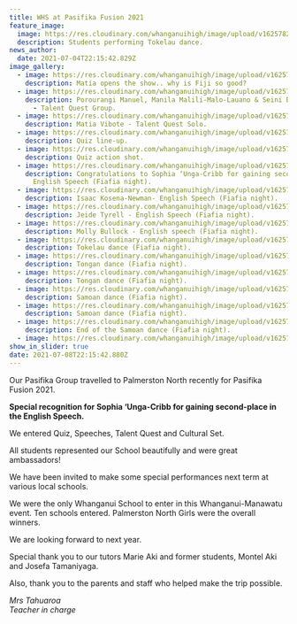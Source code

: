 ```yaml
---
title: WHS at Pasifika Fusion 2021
feature_image:
  image: https://res.cloudinary.com/whanganuihigh/image/upload/v1625782674/News/tokelau_dance_Lisa.jpg
  description: Students performing Tokelau dance.
news_author:
  date: 2021-07-04T22:15:42.829Z
image_gallery:
  - image: https://res.cloudinary.com/whanganuihigh/image/upload/v1625782700/News/Matia_opens_the_show._why_is_Fiji_so_good.._lisa.jpg
    description: Matia opens the show.. why is Fiji so good?
  - image: https://res.cloudinary.com/whanganuihigh/image/upload/v1625788448/News/Pasifika%20Fusion%202021/202767607_1118735115325519_7086064254996290848_n.jpg
    description: Porourangi Manuel, Manila Malili-Malo-Lauano & Seini Baleinukulala
      - Talent Quest Group.
  - image: https://res.cloudinary.com/whanganuihigh/image/upload/v1625788476/News/Pasifika%20Fusion%202021/201091205_2099601493511195_3272887917184175768_n.jpg
    description: Matia Vibote - Talent Quest Solo.
  - image: https://res.cloudinary.com/whanganuihigh/image/upload/v1625782722/News/quiz_lineup_lisa.jpg
    description: Quiz line-up.
  - image: https://res.cloudinary.com/whanganuihigh/image/upload/v1625782737/News/quiz_action_shot_lisa.jpg
    description: Quiz action shot.
  - image: https://res.cloudinary.com/whanganuihigh/image/upload/v1625787993/News/Pasifika%20Fusion%202021/199521313_10222380779242439_8090456979737078215_n.jpg
    description: Congratulations to Sophia ‘Unga-Cribb for gaining second-place -
      English Speech (Fiafia night).
  - image: https://res.cloudinary.com/whanganuihigh/image/upload/v1625787995/News/Pasifika%20Fusion%202021/203058628_10222380778282415_8581276708645430354_n.jpg
    description: Isaac Kosena-Newman- English Speech (Fiafia night).
  - image: https://res.cloudinary.com/whanganuihigh/image/upload/v1625787996/News/Pasifika%20Fusion%202021/204851452_10222380778162412_4420659261927130928_n.jpg
    description: Jeide Tyrell - English Speech (Fiafia night).
  - image: https://res.cloudinary.com/whanganuihigh/image/upload/v1625787996/News/Pasifika%20Fusion%202021/205375904_10222380778042409_5118608056296628083_n.jpg
    description: Molly Bullock - English speech (Fiafia night).
  - image: https://res.cloudinary.com/whanganuihigh/image/upload/v1625787994/News/Pasifika%20Fusion%202021/201763806_10222380780042459_5168647181409696549_n.jpg
    description: Tokelau dance (Fiafia night).
  - image: https://res.cloudinary.com/whanganuihigh/image/upload/v1625787996/News/Pasifika%20Fusion%202021/204801102_4378027905554260_5613752315742640380_n.jpg
    description: Tongan dance (Fiafia night).
  - image: https://res.cloudinary.com/whanganuihigh/image/upload/v1625787994/News/Pasifika%20Fusion%202021/201134267_10222380784082560_6282184295862118923_n.jpg
    description: Tongan dance (Fiafia night).
  - image: https://res.cloudinary.com/whanganuihigh/image/upload/v1625787994/News/Pasifika%20Fusion%202021/198224428_10222380780842479_3522838658255061993_n.jpg
    description: Samoan dance (Fiafia night).
  - image: https://res.cloudinary.com/whanganuihigh/image/upload/v1625787996/News/Pasifika%20Fusion%202021/203497847_4378028162220901_1084103035885860779_n.jpg
    description: Samoan dance (Fiafia night).
  - image: https://res.cloudinary.com/whanganuihigh/image/upload/v1625787994/News/Pasifika%20Fusion%202021/201471021_10222380781922506_424644301853210330_n.jpg
    description: End of the Samoan dance (Fiafia night).
  - image: https://res.cloudinary.com/whanganuihigh/image/upload/v1625787997/News/Pasifika%20Fusion%202021/Pasifika_Fusion_2021.jpg
show_in_slider: true
date: 2021-07-08T22:15:42.880Z
---
```

Our Pasifika Group travelled to Palmerston North recently for Pasifika Fusion 2021.

**Special recognition for Sophia ‘Unga-Cribb for gaining second-place in the English Speech.**

We entered Quiz, Speeches, Talent Quest and Cultural Set.

All students represented our School beautifully and were great ambassadors!

We have been invited to make some special performances next term at various local schools.

We were the only Whanganui School to enter in this Whanganui-Manawatu event. Ten schools entered. Palmerston North Girls were the overall winners.

We are looking forward to next year.

Special thank you to our tutors Marie Aki and former students, Montel Aki and Josefa Tamaniyaga.

Also, thank you to the parents and staff who helped make the trip possible.

*Mrs Tahuaroa  
Teacher in charge*
